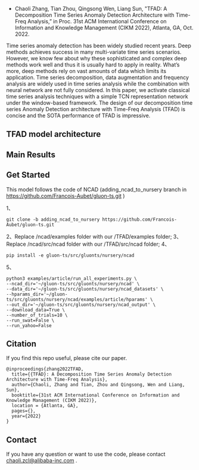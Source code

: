 * Chaoli Zhang, Tian Zhou, Qingsong Wen, Liang Sun, "TFAD: A Decomposition Time Series Anomaly Detection Architecture with Time-Freq Analysis,” in Proc. 31st ACM International Conference on Information and Knowledge Management (CIKM 2022), Atlanta, GA, Oct. 2022.

Time series anomaly detection has been widely studied recent years. Deep methods achieves success in many multi-variate time series scenarios. However, we know few about why these sophisticated and complex deep methods work well and thus it is usually hard to apply in reality. What’s more, deep methods rely on vast amounts of data which limits its application. Time series decomposition, data augmentation and frequency analysis are widely used in time series analysis while the combination with neural network are not fully considered. In this paper, we activate classical time series analysis techniques with a simple TCN representation network under the window-based framework. The design of our decomposition time series Anomaly Detection architecture with Time-Freq Analysis (TFAD) is concise and the SOTA performance of TFAD is impressive.

## TFAD model architecture

## Main Results

## Get Started 
This model follows the code of NCAD (adding_ncad_to_nursery branch in https://github.com/Francois-Aubet/gluon-ts.git )

1、

```
git clone -b adding_ncad_to_nursery https://github.com/Francois-Aubet/gluon-ts.git
```
2、Replace /ncad/examples folder with our /TFAD/examples folder;
3、Replace /ncad/src/ncad folder with our /TFAD/src/ncad folder;
4、
```
pip install -e gluon-ts/src/gluonts/nursery/ncad
```
5、
```
python3 examples/article/run_all_experiments.py \
--ncad_dir='~/gluon-ts/src/gluonts/nursery/ncad' \
--data_dir='~/gluon-ts/src/gluonts/nursery/ncad_datasets' \
--hparams_dir='~/gluon-ts/src/gluonts/nursery/ncad/examples/article/hparams' \
--out_dir='~/gluon-ts/src/gluonts/nursery/ncad_output' \
--download_data=True \
--number_of_trials=10 \
--run_swat=False \
--run_yahoo=False
```

## Citation
If you find this repo useful, please cite our paper.

```
@inproceedings{zhang2022TFAD,
  title={{TFAD}: A Decomposition Time Series Anomaly Detection Architecture with Time-Freq Analysis},
  author={Chaoli, Zhang and Tian, Zhou and Qingsong, Wen and Liang, Sun},
  booktitle={31st ACM International Conference on Information and Knowledge Management (CIKM 2022)},
  location = {Atlanta, GA},
  pages={},
  year={2022}
}
```

## Contact
If you have any question or want to use the code, please contact chaoli.zcl@alibaba-inc.com .
                                     